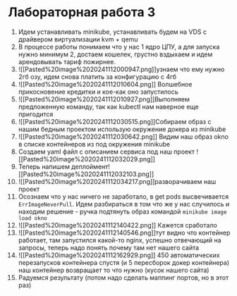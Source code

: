 # Лабораторная работа 3

1. Идем устанавливать minikube, устанавливать будем на VDS с драйвером виртуализации kvm + qemu
2. В процессе работы понимаем что у нас 1 ядро ЦПУ, а для запуска нужно минимум 2, достаем кошелек, грустно вздыхаем и идем арендовывать тариф пожирнее. 
3. ![[Pasted%20image%2020241112000947.png]]узнаем что ему нужно 2гб озу, идем снова платить за конфигурацию с 4гб
4. ![[Pasted%20image%2020241112010604.png]] Волшебное прикосновение кредитки и кое-как оно запустилось
5. ![[Pasted%20image%2020241112010927.png]]Выполняем предложенную команду, так как kubectl нам наверное еще пригодится
6. ![[Pasted%20image%2020241112030515.png]]Собираем образ с нашим бедным проектом использую окружение докера из minikube
7. ![[Pasted%20image%2020241112030642.png]] Видим наш образ okno в списке контейнеров из под окружения minikube
8. Создаем yaml файл с описанием сервиса под наш проект
   ![[Pasted%20image%2020241112032029.png]]
9. Теперь напишем деплоймент![[Pasted%20image%2020241112032103.png]]
10. ![[Pasted%20image%2020241112034217.png]]разворачиваем наш проект
11. Осознаем что у нас ничего не заработало, в get pods высвечивается `ErrImageNeverPull`. Идем разбираться в том что же у нас случилось и находим решение - ручка подтянуть образ командой `minikube image load okno`
12. ![[Pasted%20image%2020241112140422.png]] Кажется сработало
13. ![[Pasted%20image%2020241112140546.png]]тут видно что контейнер работает, там запустился какой-то nginx, успешно отвечающий на запросы, теперь надо понять почему там нет нашего сайта
14. ![[Pasted%20image%2020241112162929.png]] 450 автоматических перезапусков контейнера спустя (и 5 пересборок докер контейнера) наш контейнер возвращает то что нужно (кусок нашего сайта)
15. Радуемся результату (потом надо сделать маппинг портов, но в этот раз)
